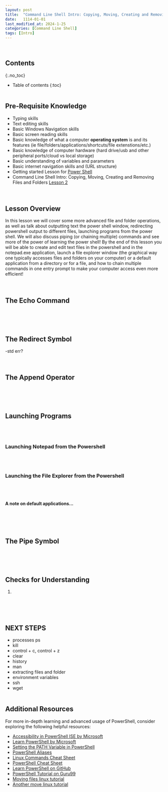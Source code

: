 ```yaml
---
layout: post
title:  "Command Line Shell Intro: Copying, Moving, Creating and Removing Files and Folders"
date:   1114-01-01
last_modified_at: 2024-1-25
categories: [Command Line Shell]
tags: [Intro]
---
```

<br>

## Contents
{:.no_toc}
* Table of contents
{:toc}
<br><br>

## Pre-Requisite Knowledge
- Typing skills
- Text editing skills
- Basic Windows Navigation skills
- Basic screen reading skills
- Basic knowledge of what a computer **operating system** is and its features (ie file/folders/applications/shortcuts/file extenstions/etc.)
- Basic knowledge of computer hardware (hard drive/usb and other peripheral ports/cloud vs local storage)
- Basic understanding of variables and parameters
- Basic internet navigation skills and (URL structure)
- Getting started Lesson for [Power Shell](https://www.accessiblestem.org/command%20line%20shell/cls-1.html) 
- Command Line Shell Intro: Copying, Moving, Creating and Removing Files and Folders [Lesson 2](https://www.accessiblestem.org/command%20line%20shell/cls-copy-move.html)
<br><br><br>

## Lesson Overview
In this lesson we will cover some more advanced file and folder operations, as well as talk about outputting text the power shell window, redirecting powershell output to different files, launching programs from the power shell. We will also discuss piping (or chaining multiple) commands and see more of the power of learning the power shell! By the end of this lesson you will be able to create and edit text files in the powershell and in the notepad.exe application, launch a file explorer window (the graphical way one typically accesses files and folders on your computer) or a default application from a directory or for a file, and how to chain multiple commands in one entry prompt to make your computer access even more efficient! 
<br><br><br>

## The Echo Command
<br><br><br>

## The Redirect Symbol
-std err?
<br><br><br>

## The Append Operator
<br><br><br>

## Launching Programs
<br><br>

### Launching Notepad from the Powershell
<br><br>

### Launching the File Explorer from the Powershell
<br><br>

#### A note on default applications...
<br><br><br>

## The Pipe Symbol
<br><br><br>

## Checks for Understanding
1. 
<br><br><br>

## NEXT STEPS
- processes ps
- kill
- control + c, control + z 
- clear
- history
- man
- extracting files and folder 
- environment variables
- ssh
- wget
<br><br>

## Additional Resources
For more in-depth learning and advanced usage of PowerShell, consider exploring the following helpful resources:

- [Accessibility in PowerShell ISE by Microsoft](https://learn.microsoft.com/en-us/powershell/scripting/windows-powershell/ise/accessibility-in-windows-powershell-ise?view=powershell-7.3)
- [Learn PowerShell by Microsoft](https://learn.microsoft.com/en-us/powershell/scripting/overview?view=powershell-7.3)
- [Setting the PATH Variable in PowerShell](https://poshcode.gitbook.io/powershell-faq/src/getting-started/environment-variables)
- [PowerShell Aliases](https://learn.microsoft.com/en-us/powershell/scripting/learn/shell/using-aliases?view=powershell-7.3)
- [Linux Commands Cheat Sheet](https://www.guru99.com/linux-commands-cheat-sheet.html)
- [PowerShell Cheat Sheet](https://www.theochem.ru.nl/~pwormer/teachmat/PS_cheat_sheet.html)
- [Learn PowerShell on GitHub](https://github.com/PowerShell/PowerShell/tree/master/docs/learning-powershell)
- [PowerShell Tutorial on Guru99](https://www.guru99.com/powershell-tutorial.html)
- [Moving files linux tutorial](https://ioflood.com/blog/mv-linux-command/)
- [Another move linux tutorial](https://linuxize.com/post/how-to-move-files-in-linux-with-mv-command/)